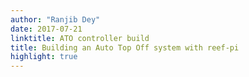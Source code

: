 ```yaml
---
author: "Ranjib Dey"
date: 2017-07-21
linktitle: ATO controller build
title: Building an Auto Top Off system with reef-pi
highlight: true
---
```



